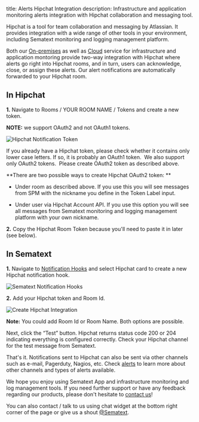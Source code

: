 title: Alerts Hipchat Integration
description: Infrastructure and application monitoring alerts integration with Hipchat collaboration and messaging tool.

Hipchat is a tool for team collaboration and messaging by Atlassian. It provides integration with a wide range of other tools in your environment, including Sematext monitoring and logging management platform.

Both our [On-premises](https://sematext.com/enterprise/) as well as [Cloud](https://sematext.com/cloud/) service for infrastructure and application montoring provide two-way integration with Hipchat where alerts go right into Hipchat rooms, and in turn, users can acknowledge, close, or assign these alerts. Our alert notifications are automatically forwarded to your Hipchat room.

## In Hipchat

**1.**  Navigate to Rooms / YOUR ROOM NAME / Tokens and create a new token.

**NOTE:** we support OAuth2 and not OAuth1 tokens.

![Hipchat Notification Token](attachments/34340871/34504710.png?height=400
"Hipchat Notification Token")

If you already have a Hipchat token, please check whether
it contains only lower case letters. If so, it is probably an OAuth1
token.  We also support only OAuth2 tokens.  Please create OAuth2 token
as described above. 

**There are two possible ways to create Hipchat OAuth2
token: **

- Under room as described above. If you use this you will see
messages from SPM with the nickname you define in the Token Label
input.

- Under user via Hipchat Account API.
If you use this option you will see all messages from Sematext monitoring and logging management platform with your
own nickname. 

**2.**  Copy the Hipchat Room Token because you'll need to paste it in later
    (see below). 

## In Sematext

 **1.** Navigate to [Notification Hooks](https://apps.sematext.com/ui/webhook-create) and select Hipchat card to create a new Hipchat notification hook.

![Sematext Notification Hooks](https://sematext.com/docs/images/integrations/sematext-notification-hooks.png  "Sematext Notification Hook")

**2.**  Add your Hipchat token and Room Id. 

<img class="content-modal-image" alt="Create Hipchat Integration" src="https://sematext.com/docs/images/integrations/create-hipchat-integration.png" title="Create Hipchat Integration">

**Note:** You could add Room Id or Room Name. Both options are possible.

Next, click the “Test” button. Hipchat returns status code 200 or 204 indicating everything is configured correctly. Check your Hipchat channel for the test message from Sematext.

That's it. Notifications sent to Hipchat can also be sent via other channels such as e-mail, Pagerduty, Nagios, etc. Check [alerts](/integration) to learn more about other channels and types of alerts available.

We hope you enjoy using Sematext App and infrastructure monitoring and log management tools. If you need further support or have any feedback regarding our products, please don't hesitate to [contact us](mailto:support@sematext.com)!

You can also contact / talk to us using chat widget at the bottom right corner of the page or give us a shout [@Sematext](http://twitter.com/sematext).

